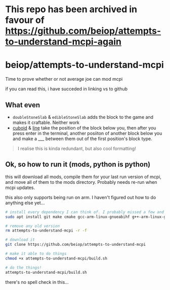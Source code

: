 # This repo has been archived in favour of https://github.com/beiop/attempts-to-understand-mcpi-again

# beiop/attempts-to-understand-mcpi

Time to prove whether or not average joe can mod mcpi

if you can read this, i have succeded in linking vs to github

## What even

* `doubleStoneSlab` & `edibleStoneSlab` adds the block to the game and makes it craftable. Neither work
* [cuboid](<python scripts/cuboid.py>) & [line](<python scripts/line.py>) take the position of the block below you, then after you press enter in the terminal, another posiiton of another block below you and make a ___ between them out of the first position's block type.

> I realise this is kinda redundant, but also cool formatting!

## Ok, so how to run it (mods, python is python)

this will download all mods, compile them for your last run version of mcpi, and move all of them to the mods directory. Probably needs re-run when mcpi updates.

this also only supports being run on arm. I haven't figured out how to do anything else yet...

``` bash
# install every dependency I can think of. I probably missed a few and have one unessisary one
sudo apt install git make cmake gcc-arm-linux-gnueabihf g++-arm-linux-gnueabihf ninja-build

# remove any old version
rm attempts-to-understand-mcpi -r -f

# download it
git clone https://github.com/beiop/attempts-to-understand-mcpi

# make it able to do things
chmod +x attempts-to-understand-mcpi/build.sh

# do the things!
attempts-to-understand-mcpi/build.sh

```

there's no spell check in this...
